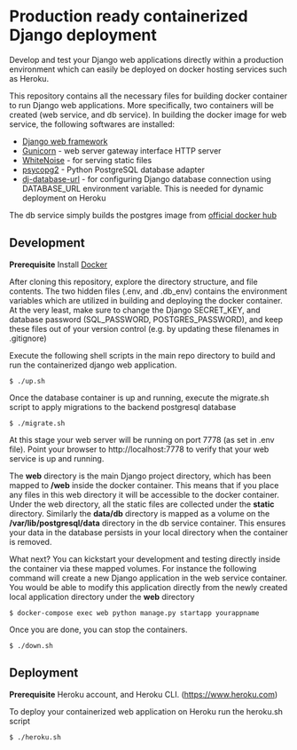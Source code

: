 # Production ready containerized Django deployment

Develop and test your Django web applications directly within a production environment which can easily be deployed on docker hosting services such as Heroku.

This repository contains all the necessary files for building docker container to run Django web applications. More specifically, two containers will be created (web service, and db service). In building the docker image for web service, the following softwares are installed:

* [Django web framework](https://www.djangoproject.com)
* [Gunicorn](https://gunicorn.org) - web server gateway interface HTTP server
* [WhiteNoise](https://github.com/evansd/whitenoise) - for serving static files
* [psycopg2](https://pypi.org/project/psycopg2/) - Python PostgreSQL database adapter
* [dj-database-url](https://pypi.org/project/dj-database-url/) - for configuring Django database connection using DATABASE_URL environment variable. This is needed for dynamic deployment on Heroku

The db service simply builds the postgres image from [official docker hub](https://hub.docker.com/_/postgres)

## Development

**Prerequisite** Install [Docker](https://www.docker.com)

After cloning this repository, explore the directory structure, and file contents. The two hidden files (.env, and .db_env) contains the environment variables which are  utilized in building and deploying the docker container. At the very least, make sure to change the Django SECRET_KEY, and database password (SQL_PASSWORD, POSTGRES_PASSWORD), and keep these files out of your version control (e.g. by updating these filenames in .gitignore) 

Execute the following shell scripts in the main repo directory to build and run the containerized django web application.

```console
$ ./up.sh
```
Once the database container is up and running, execute the migrate.sh script to apply migrations to the backend postgresql database

```console
$ ./migrate.sh
```

At this stage your web server will be running on port 7778 (as set in .env file). Point your browser to http://localhost:7778 to verify that your web service is up and running.

The **web** directory is the main Django project directory, which has been mapped to **/web** inside the docker container. This means that if you place any files in this web directory it will be accessible to the docker container. Under the web directory, all the static files are collected under the **static** directory.
Similarly the **data/db** directory is mapped as a volume on the **/var/lib/postgresql/data** directory in the db service container. This ensures your data in the database persists in your local directory when the container is removed.   

What next? You can kickstart your development and testing directly inside the container via these mapped volumes. For instance the following command will create a new Django application in the web service container. You would be able to modify this application directly from the newly created local application directory under the **web** directory 

```console
$ docker-compose exec web python manage.py startapp yourappname
```

Once you are done, you can stop the containers.

```console
$ ./down.sh
```

## Deployment

**Prerequisite** Heroku account, and Heroku CLI. (https://www.heroku.com)

To deploy your containerized web application on Heroku run the heroku.sh script

```console
$ ./heroku.sh
```

